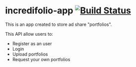# incredifolio-app [![Build Status](https://travis-ci.org/PedroOkawa/incredifolio-app.svg?branch=develop)](https://travis-ci.org/PedroOkawa/incredifolio-app)

This is an app created to store ad share "portfolios".

This API allow users to:

* Register as an user
* Login
* Upload portfolios
* Request your own portfolios
